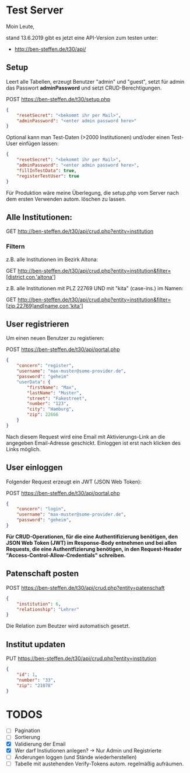 # Test Server

Moin Leute,

stand 13.6.2019 gibt es jetzt eine API-Version zum testen unter:

 * http://ben-steffen.de/t30/api/
 
## Setup

Leert alle Tabellen, erzeugt Benutzer "admin" und "guest", setzt für admin das Passwort **adminPassword** und setzt CRUD-Berechtigungen.

POST https://ben-steffen.de/t30/setup.php

``` json
{
	"resetSecret": "<bekommt ihr per Mail>",
	"adminPassword": "<enter admin password here>"
}
```

Optional kann man Test-Daten (>2000 Institutionen) und/oder einen Test-User einfügen lassen:
``` json
{
	"resetSecret": "<bekommt ihr per Mail>",
	"adminPassword": "<enter admin password here>",
	"fillInTestData": true,
	"registerTestUser": true
}
```

Für Produktion wäre meine Überlegung, die setup.php vom Server nach dem ersten Verwenden autom. löschen zu lassen.

## Alle Institutionen:

GET http://ben-steffen.de/t30/api/crud.php?entity=institution

### Filtern

z.B. alle Institutionen im Bezirk Altona:

GET http://ben-steffen.de/t30/api/crud.php?entity=institution&filter=[district,con,'altona']

z.B. alle Institutionen mit PLZ 22769 UND mit "kita" (case-ins.) im Namen:

GET http://ben-steffen.de/t30/api/crud.php?entity=institution&filter=[zip,22769]and[name,con,'kita']

## User registrieren

Um einen neuen Benutzer zu registieren:

POST https://ben-steffen.de/t30/api/portal.php

``` json
{
	"concern": "register",
	"username": "max-muster@some-provider.de",
	"password": "geheim"
	"userData": {
		"firstName": "Max",
		"lastName": "Muster",
		"street": "Fakestreet",
		"number": "123",
		"city": "Hamburg",
		"zip": 22666
	}
}
```

Nach diesem Request wird eine Email mit Aktivierungs-Link an die angegeben Email-Adresse geschickt. Einloggen ist erst nach klicken des Links möglich.

## User einloggen

Folgender Request erzeugt ein JWT (JSON Web Token):

POST https://ben-steffen.de/t30/api/portal.php

``` json
{
	"concern": "login",
	"username": "max-muster@some-provider.de",
	"password": "geheim",
}
```

**Für CRUD-Operationen, für die eine Authentifizierung benötigen, den JSON Web Token (JWT) im Response-Body entnehmen und bei allen Requests, die eine Authentfizierung benötigen, in den Request-Header "Access-Control-Allow-Credentials" schreiben.**

## Patenschaft posten

POST https://ben-steffen.de/t30/api/crud.php?entity=patenschaft

``` json
{
	"institution": 6,
	"relationship": "Lehrer"
}
```

Die Relation zum Beutzer wird automatisch gesetzt.

## Institut updaten

PUT https://ben-steffen.de/t30/api/crud.php?entity=institution

``` json
{
	"id": 1,
	"number": "33",
	"zip": "21078"
}
```

# TODOS

 - [ ] Pagination
 - [ ] Sortierung
 - [x] Validierung der Email 
 - [x] Wer darf Instiutionen anlegen? -> Nur Admin und Registrierte
 - [ ] Änderungen loggen (und Stände wiederherstellen)
 - [ ] Tabelle mit austehenden Verify-Tokens autom. regelmäßig aufräumen.
